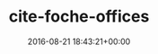 ---
title:		"cite-foche-offices"
type:		"photos"
mediatype:		"upload"
location:		"TBC"
date:		"2016-08-21 18:43:21+00:00"
album:		"abandoned"
filename:		"cite-foche-offices.md"
series:		""
cl_public_id:		"abandoned/cite-foche-offices"
cl_version:		1497000068
format:		"tiff"
bytes:		6641548
width:		2158
height:		1440
colours:
- "#877E72"
- "#2B251D"
- "#33312B"
- "#E0DDD9"
- "#31251E"
- "#8F8E81"
- "#252927"
- "#D1D1CA"
- "#6D5F4D"
- "#715B4C"
- "#0B1012"
- "#79474A"
- "#7A817B"
- "#2D3421"
- "#202A1C"
- "#CAD0D3"
- "#070B0A"
- "#27262A"
exposure_mode:		"Auto"
program:		"Aperture-priority AE"
aperture:		"6.3"
focal_length:		"16.0 mm"
iso:		"1250"
shutter_speed:		"1/200"
metering:		"Center-weighted average"
flash:		"Off, Did not fire"
white_balance:		"Custom"
colour_temp:		"5300"
has_crop:		"false"
orientation:		"Horizontal (normal)"
camera_model:		"NIKON D800"
lens_info:		"16mm f/2.8"
artist:		"No artist info"
x_resolution:		"300"
y_resolution:		"300"
---